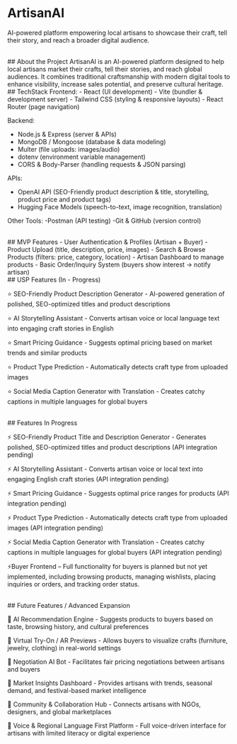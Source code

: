 # ArtisanAI
AI-powered platform empowering local artisans to showcase their craft, tell their story, and reach a broader digital audience.

<br/>
## About the Project
ArtisanAI is an AI-powered platform designed to help local artisans market their crafts, tell their stories, and reach global audiences. It combines traditional craftsmanship with modern digital tools to enhance visibility, increase sales potential, and preserve cultural heritage.

<br/>
## TechStack
Frontend:
- React (UI development)
- Vite (bundler & development server)
- Tailwind CSS (styling & responsive layouts)
- React Router (page navigation)

Backend:
- Node.js & Express (server & APIs)
- MongoDB / Mongoose (database & data modeling)
- Multer (file uploads: images/audio)
- dotenv (environment variable management)
- CORS & Body-Parser (handling requests & JSON parsing)


APIs:
- OpenAI API (SEO-Friendly product description & title, storytelling, product price and product tags)
- Hugging Face Models (speech-to-text, image recognition, translation)

Other Tools:
-Postman (API testing)
-Git & GitHub (version control)

<br/>
## MVP Features
- User Authentication & Profiles (Artisan + Buyer)
- Product Upload (title, description, price, images)
- Search & Browse Products (filters: price, category, location)
- Artisan Dashboard to manage products
- Basic Order/Inquiry System (buyers show interest → notify artisan)
  
<br/>
## USP Features (In - Progress)

⭐ SEO-Friendly Product Description Generator - AI-powered generation of polished, SEO-optimized titles and product descriptions

⭐ AI Storytelling Assistant - Converts artisan voice or local language text into engaging craft stories in English

⭐ Smart Pricing Guidance - Suggests optimal pricing based on market trends and similar products

⭐ Product Type Prediction - Automatically detects craft type from uploaded images

⭐ Social Media Caption Generator with Translation - Creates catchy captions in multiple languages for global buyers
  
<br/>
## Features In Progress

⚡ SEO-Friendly Product Title and Description Generator - Generates polished, SEO-optimized titles and product descriptions (API integration pending)

⚡ AI Storytelling Assistant - Converts artisan voice or local text into engaging English craft stories (API integration pending)

⚡ Smart Pricing Guidance - Suggests optimal price ranges for products (API integration pending)

⚡ Product Type Prediction - Automatically detects craft type from uploaded images (API integration pending)

⚡ Social Media Caption Generator with Translation - Creates catchy captions in multiple languages for global buyers (API integration pending)

⚡Buyer Frontend – Full functionality for buyers is planned but not yet implemented, including browsing products, managing wishlists, placing inquiries or orders, and tracking order status.

<br/>
## Future Features / Advanced Expansion

🚀 AI Recommendation Engine - Suggests products to buyers based on taste, browsing history, and cultural preferences

🚀 Virtual Try-On / AR Previews - Allows buyers to visualize crafts (furniture, jewelry, clothing) in real-world settings

🚀 Negotiation AI Bot - Facilitates fair pricing negotiations between artisans and buyers

🚀 Market Insights Dashboard - Provides artisans with trends, seasonal demand, and festival-based market intelligence

🚀 Community & Collaboration Hub - Connects artisans with NGOs, designers, and global marketplaces

🚀 Voice & Regional Language First Platform - Full voice-driven interface for artisans with limited literacy or digital experience


